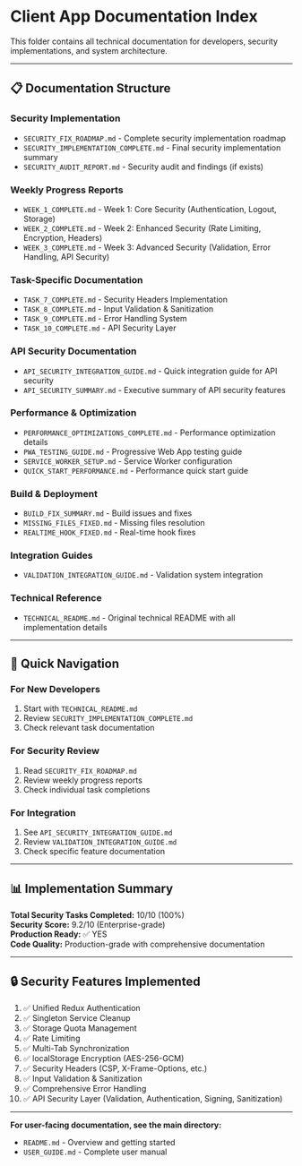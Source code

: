# Client App Documentation Index

This folder contains all technical documentation for developers, security implementations, and system architecture.

---

## 📋 Documentation Structure

### Security Implementation
- `SECURITY_FIX_ROADMAP.md` - Complete security implementation roadmap
- `SECURITY_IMPLEMENTATION_COMPLETE.md` - Final security implementation summary
- `SECURITY_AUDIT_REPORT.md` - Security audit and findings (if exists)

### Weekly Progress Reports
- `WEEK_1_COMPLETE.md` - Week 1: Core Security (Authentication, Logout, Storage)
- `WEEK_2_COMPLETE.md` - Week 2: Enhanced Security (Rate Limiting, Encryption, Headers)
- `WEEK_3_COMPLETE.md` - Week 3: Advanced Security (Validation, Error Handling, API Security)

### Task-Specific Documentation
- `TASK_7_COMPLETE.md` - Security Headers Implementation
- `TASK_8_COMPLETE.md` - Input Validation & Sanitization
- `TASK_9_COMPLETE.md` - Error Handling System
- `TASK_10_COMPLETE.md` - API Security Layer

### API Security Documentation
- `API_SECURITY_INTEGRATION_GUIDE.md` - Quick integration guide for API security
- `API_SECURITY_SUMMARY.md` - Executive summary of API security features

### Performance & Optimization
- `PERFORMANCE_OPTIMIZATIONS_COMPLETE.md` - Performance optimization details
- `PWA_TESTING_GUIDE.md` - Progressive Web App testing guide
- `SERVICE_WORKER_SETUP.md` - Service Worker configuration
- `QUICK_START_PERFORMANCE.md` - Performance quick start guide

### Build & Deployment
- `BUILD_FIX_SUMMARY.md` - Build issues and fixes
- `MISSING_FILES_FIXED.md` - Missing files resolution
- `REALTIME_HOOK_FIXED.md` - Real-time hook fixes

### Integration Guides
- `VALIDATION_INTEGRATION_GUIDE.md` - Validation system integration

### Technical Reference
- `TECHNICAL_README.md` - Original technical README with all implementation details

---

## 🎯 Quick Navigation

### For New Developers
1. Start with `TECHNICAL_README.md`
2. Review `SECURITY_IMPLEMENTATION_COMPLETE.md`
3. Check relevant task documentation

### For Security Review
1. Read `SECURITY_FIX_ROADMAP.md`
2. Review weekly progress reports
3. Check individual task completions

### For Integration
1. See `API_SECURITY_INTEGRATION_GUIDE.md`
2. Review `VALIDATION_INTEGRATION_GUIDE.md`
3. Check specific feature documentation

---

## 📊 Implementation Summary

**Total Security Tasks Completed:** 10/10 (100%)  
**Security Score:** 9.2/10 (Enterprise-grade)  
**Production Ready:** ✅ YES  
**Code Quality:** Production-grade with comprehensive documentation

---

## 🔒 Security Features Implemented

1. ✅ Unified Redux Authentication
2. ✅ Singleton Service Cleanup
3. ✅ Storage Quota Management
4. ✅ Rate Limiting
5. ✅ Multi-Tab Synchronization
6. ✅ localStorage Encryption (AES-256-GCM)
7. ✅ Security Headers (CSP, X-Frame-Options, etc.)
8. ✅ Input Validation & Sanitization
9. ✅ Comprehensive Error Handling
10. ✅ API Security Layer (Validation, Authentication, Signing, Sanitization)

---

**For user-facing documentation, see the main directory:**
- `README.md` - Overview and getting started
- `USER_GUIDE.md` - Complete user manual
